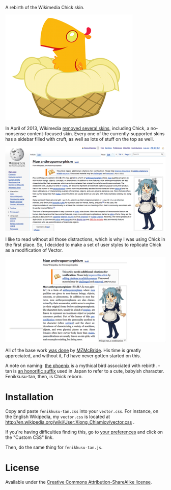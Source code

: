 A rebirth of the Wikimedia Chick skin.

![](peewee_by_rox159th-d4talel.png)

In April of 2013, Wikimedia [removed several skins], including Chick, a
no-nonsense content-focused skin.  Every one of the currently-supported skins
has a sidebar filled with cruft, as well as lots of stuff on the top as well.

![Vector, the default skin](vector.png)

I like to read without all those distractions, which is why I was using Chick
in the first place.  So, I decided to make a set of user styles to replicate
Chick as a modification of Vector.

![Fenikkusu-tan](fenikkusu-tan.png)

All of the base work [was done] by [MZMcBride].  His time is greatly
appreciated, and without it, I'd have never gotten started on this.

A note on naming: [the phoenix] is a mythical bird associated with rebirth.
-tan is [an honorific suffix] used in Japan to refer to a cute, babyish
character.  Fenikkusu-tan, then, is Chick reborn.

# Installation

Copy and paste `fenikkusu-tan.css` into your `vector.css`.  For instance, on
the English Wikipedia, my `vector.css` is located at
http://en.wikipedia.org/wiki/User:Xiong_Chiamiov/vector.css .

If you're having difficulties finding this, go to [your preferences] and click
on the "Custom CSS" link.

Then, do the same thing for `fenikkusu-tan.js`.

# License

Available under the [Creative Commons Attribution-ShareAlike license][by-sa].

[removed several skins]: https://meta.wikimedia.org/wiki/Turning_off_outdated_skins
[was done]: https://meta.wikimedia.org/wiki/Tech/Archives/2013#Move_sidebar_links_to_bottom_.28similar_to_MySkin.29
[MZMcBride]: https://meta.wikimedia.org/wiki/User:MZMcBride
[the phoenix]: http://en.wikipedia.org/wiki/Phoenix_(mythology)
[an honorific suffix]: http://en.wikipedia.org/wiki/Japanese_honorifics
[your preferences]: http://en.wikipedia.org/wiki/Special:Preferences#mw-prefsection-rendering
[by-sa]: https://creativecommons.org/licenses/by-sa/3.0/

